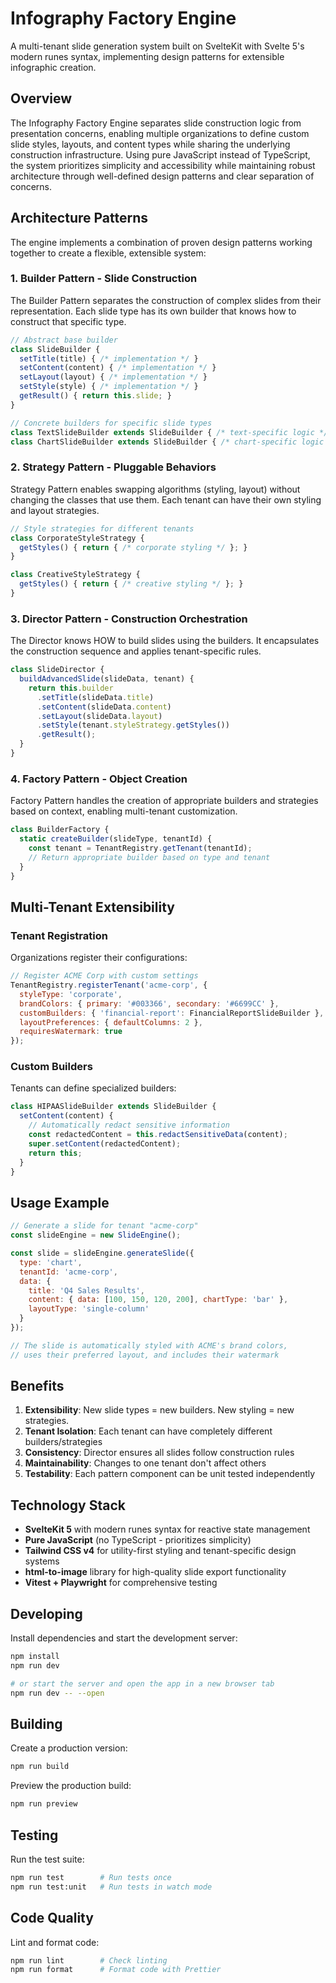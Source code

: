 # Infography Factory Engine

A multi-tenant slide generation system built on SvelteKit with Svelte 5's modern runes syntax, implementing design patterns for extensible infographic creation.

## Overview

The Infography Factory Engine separates slide construction logic from presentation concerns, enabling multiple organizations to define custom slide styles, layouts, and content types while sharing the underlying construction infrastructure. Using pure JavaScript instead of TypeScript, the system prioritizes simplicity and accessibility while maintaining robust architecture through well-defined design patterns and clear separation of concerns.

## Architecture Patterns

The engine implements a combination of proven design patterns working together to create a flexible, extensible system:

### 1. Builder Pattern - Slide Construction
The Builder Pattern separates the construction of complex slides from their representation. Each slide type has its own builder that knows how to construct that specific type.

```javascript
// Abstract base builder
class SlideBuilder {
  setTitle(title) { /* implementation */ }
  setContent(content) { /* implementation */ }
  setLayout(layout) { /* implementation */ }
  setStyle(style) { /* implementation */ }
  getResult() { return this.slide; }
}

// Concrete builders for specific slide types
class TextSlideBuilder extends SlideBuilder { /* text-specific logic */ }
class ChartSlideBuilder extends SlideBuilder { /* chart-specific logic */ }
```

### 2. Strategy Pattern - Pluggable Behaviors
Strategy Pattern enables swapping algorithms (styling, layout) without changing the classes that use them. Each tenant can have their own styling and layout strategies.

```javascript
// Style strategies for different tenants
class CorporateStyleStrategy {
  getStyles() { return { /* corporate styling */ }; }
}

class CreativeStyleStrategy {
  getStyles() { return { /* creative styling */ }; }
}
```

### 3. Director Pattern - Construction Orchestration
The Director knows HOW to build slides using the builders. It encapsulates the construction sequence and applies tenant-specific rules.

```javascript
class SlideDirector {
  buildAdvancedSlide(slideData, tenant) {
    return this.builder
      .setTitle(slideData.title)
      .setContent(slideData.content)
      .setLayout(slideData.layout)
      .setStyle(tenant.styleStrategy.getStyles())
      .getResult();
  }
}
```

### 4. Factory Pattern - Object Creation
Factory Pattern handles the creation of appropriate builders and strategies based on context, enabling multi-tenant customization.

```javascript
class BuilderFactory {
  static createBuilder(slideType, tenantId) {
    const tenant = TenantRegistry.getTenant(tenantId);
    // Return appropriate builder based on type and tenant
  }
}
```

## Multi-Tenant Extensibility

### Tenant Registration
Organizations register their configurations:

```javascript
// Register ACME Corp with custom settings
TenantRegistry.registerTenant('acme-corp', {
  styleType: 'corporate',
  brandColors: { primary: '#003366', secondary: '#6699CC' },
  customBuilders: { 'financial-report': FinancialReportSlideBuilder },
  layoutPreferences: { defaultColumns: 2 },
  requiresWatermark: true
});
```

### Custom Builders
Tenants can define specialized builders:

```javascript
class HIPAASlideBuilder extends SlideBuilder {
  setContent(content) {
    // Automatically redact sensitive information
    const redactedContent = this.redactSensitiveData(content);
    super.setContent(redactedContent);
    return this;
  }
}
```

## Usage Example

```javascript
// Generate a slide for tenant "acme-corp"
const slideEngine = new SlideEngine();

const slide = slideEngine.generateSlide({
  type: 'chart',
  tenantId: 'acme-corp',
  data: {
    title: 'Q4 Sales Results',
    content: { data: [100, 150, 120, 200], chartType: 'bar' },
    layoutType: 'single-column'
  }
});

// The slide is automatically styled with ACME's brand colors,
// uses their preferred layout, and includes their watermark
```

## Benefits

1. **Extensibility**: New slide types = new builders. New styling = new strategies.
2. **Tenant Isolation**: Each tenant can have completely different builders/strategies
3. **Consistency**: Director ensures all slides follow construction rules
4. **Maintainability**: Changes to one tenant don't affect others
5. **Testability**: Each pattern component can be unit tested independently

## Technology Stack

- **SvelteKit 5** with modern runes syntax for reactive state management
- **Pure JavaScript** (no TypeScript - prioritizes simplicity)
- **Tailwind CSS v4** for utility-first styling and tenant-specific design systems
- **html-to-image** library for high-quality slide export functionality
- **Vitest + Playwright** for comprehensive testing

## Developing

Install dependencies and start the development server:

```sh
npm install
npm run dev

# or start the server and open the app in a new browser tab
npm run dev -- --open
```

## Building

Create a production version:

```sh
npm run build
```

Preview the production build:

```sh
npm run preview
```

## Testing

Run the test suite:

```sh
npm run test        # Run tests once
npm run test:unit   # Run tests in watch mode
```

## Code Quality

Lint and format code:

```sh
npm run lint        # Check linting
npm run format      # Format code with Prettier
```
